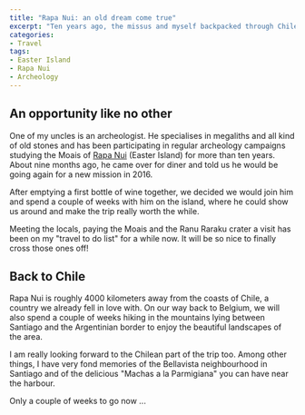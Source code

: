```yaml
---
title: "Rapa Nui: an old dream come true"
excerpt: "Ten years ago, the missus and myself backpacked through Chile, Peru and Bolivia for three months. At the time, we didn't have the money to make it to Easter Island, but we promised ourselves we would go one day."
categories:
- Travel
tags:
- Easter Island
- Rapa Nui
- Archeology
---
```


## An opportunity like no other

One of my uncles is an archeologist. He specialises in megaliths and all kind of old stones and has been participating in regular archeology campaigns studying the Moais of [Rapa Nui](https://en.wikipedia.org/wiki/Easter_Island) (Easter Island) for more than ten years. About nine months ago, he came over for diner and told us he would be going again for a new mission in 2016.

After emptying a first bottle of wine together, we decided we would join him and spend a couple of weeks with him on the island, where he could show us around and make the trip really worth the while.

Meeting the locals, paying the Moais and the Ranu Raraku crater a visit has been on my "travel to do list" for a while now. It will be so nice to finally cross those ones off!

## Back to Chile

Rapa Nui is roughly 4000 kilometers away from the coasts of Chile, a country we already fell in love with. On our way back to Belgium, we will also spend a couple of weeks hiking in the mountains lying between Santiago and the Argentinian border to enjoy the beautiful landscapes of the area.

I am really looking forward to the Chilean part of the trip too. Among other things, I have very fond memories of the Bellavista neighbourhood in Santiago and of the delicious "Machas a la Parmigiana" you can have near the harbour.

Only a couple of weeks to go now ...
